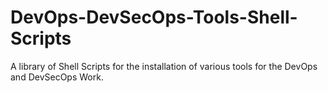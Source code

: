 # DevOps-DevSecOps-Tools-Shell-Scripts
A library of Shell Scripts for the installation of various tools for the DevOps and DevSecOps Work.
